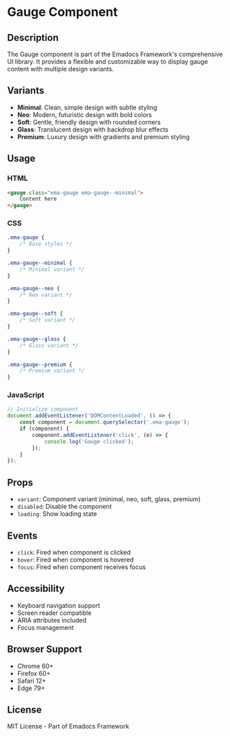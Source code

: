 # Gauge Component

## Description
The Gauge component is part of the Emadocs Framework's comprehensive UI library. It provides a flexible and customizable way to display gauge content with multiple design variants.

## Variants
- **Minimal**: Clean, simple design with subtle styling
- **Neo**: Modern, futuristic design with bold colors
- **Soft**: Gentle, friendly design with rounded corners
- **Glass**: Translucent design with backdrop blur effects
- **Premium**: Luxury design with gradients and premium styling

## Usage

### HTML
```html
<gauge class="ema-gauge ema-gauge--minimal">
    Content here
</gauge>
```

### CSS
```css
.ema-gauge {
    /* Base styles */
}

.ema-gauge--minimal {
    /* Minimal variant */
}

.ema-gauge--neo {
    /* Neo variant */
}

.ema-gauge--soft {
    /* Soft variant */
}

.ema-gauge--glass {
    /* Glass variant */
}

.ema-gauge--premium {
    /* Premium variant */
}
```

### JavaScript
```javascript
// Initialize component
document.addEventListener('DOMContentLoaded', () => {
    const component = document.querySelector('.ema-gauge');
    if (component) {
        component.addEventListener('click', (e) => {
            console.log('Gauge clicked');
        });
    }
});
```

## Props
- `variant`: Component variant (minimal, neo, soft, glass, premium)
- `disabled`: Disable the component
- `loading`: Show loading state

## Events
- `click`: Fired when component is clicked
- `hover`: Fired when component is hovered
- `focus`: Fired when component receives focus

## Accessibility
- Keyboard navigation support
- Screen reader compatible
- ARIA attributes included
- Focus management

## Browser Support
- Chrome 60+
- Firefox 60+
- Safari 12+
- Edge 79+

## License
MIT License - Part of Emadocs Framework
